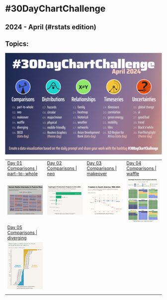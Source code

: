# #30DayChartChallenge

## 2024 - April (#rstats edition)

## Topics:

![](topics/2024_topics.png)

|                                                                                                                                                                                        |                                                                                                                                                                              |                                                                                                                                                                                   |                                                                                                                                                                                 |
|-------------------|------------------|------------------|------------------|
| [Day 01](https://github.com/poncest/30DayChartChallenge/tree/main/2024/day_01)<br>[Comparisons \| part-to-whole](https://github.com/poncest/30DayChartChallenge/tree/main/2024/day_01) | [Day 02](https://github.com/poncest/30DayChartChallenge/tree/main/2024/day_02)<br>[Comparisons \| neo](https://github.com/poncest/30DayChartChallenge/tree/main/2024/day_02) | [Day 03](https://github.com/poncest/30DayChartChallenge/tree/main/2024/day_03)<br>[Comparisons \| makeover](https://github.com/poncest/30DayChartChallenge/tree/main/2024/day_03) | [Day 04](https://github.com/poncest/30DayChartChallenge/tree/main/2024/day_04)<br>[Comparisons \| waffle](https://github.com/poncest/30DayChartChallenge/tree/main/2024/day_04) |
| ![](day_01/2024_day_01.png "part-to-whole")                                                                                                                                            | ![](day_02/2024_day_02.png "neo")                                                                                                                                            | ![](day_03/2024_day_03.png "waffle")                                                                                                                                              | ![](day_04/2024_day_04.png "waffle")                                                                                                                                            |
| [Day 05](https://github.com/poncest/30DayChartChallenge/tree/main/2024/day_05)<br>[Comparisons \| diverging](https://github.com/poncest/30DayChartChallenge/tree/main/2024/day_05)     |                                                                                                                                                                              |                                                                                                                                                                                   |                                                                                                                                                                                 |
| ![](day_05/2024_day_05.png "diverging")                                                                                                                                                |                                                                                                                                                                              |                                                                                                                                                                                   |                                                                                                                                                                                 |
|                                                                                                                                                                                        |                                                                                                                                                                              |                                                                                                                                                                                   |                                                                                                                                                                                 |
|                                                                                                                                                                                        |                                                                                                                                                                              |                                                                                                                                                                                   |                                                                                                                                                                                 |
